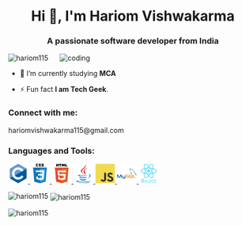 

<h1 align="center">Hi 👋, I'm Hariom Vishwakarma</h1>
<h3 align="center">A passionate software developer from India</h3>
<img align="right" alt="coding" width="400" src="https://tse4.mm.bing.net/th?id=OIP.VON9gHTrzeHZbHfXsqfzEAHaEq&pid=Api&P=0">

<p align="left"> <img src="https://komarev.com/ghpvc/?username=hariom115&label=Profile%20views&color=0e75b6&style=flat" alt="hariom115" /> </p>

- 🌱 I’m currently studying **MCA**

- ⚡ Fun fact **I am Tech Geek**.

<h3 align="left">Connect with me:</h3>
<p align="left">hariomvishwakarma115@gmail.com
</p>

<h3 align="left">Languages and Tools:</h3>
<p align="left"> <a href="https://www.cprogramming.com/" target="_blank" rel="noreferrer"> <img src="https://raw.githubusercontent.com/devicons/devicon/master/icons/c/c-original.svg" alt="c" width="40" height="40"/> </a> <a href="https://www.w3schools.com/css/" target="_blank" rel="noreferrer"> <img src="https://raw.githubusercontent.com/devicons/devicon/master/icons/css3/css3-original-wordmark.svg" alt="css3" width="40" height="40"/> </a> <a href="https://www.w3.org/html/" target="_blank" rel="noreferrer"> <img src="https://raw.githubusercontent.com/devicons/devicon/master/icons/html5/html5-original-wordmark.svg" alt="html5" width="40" height="40"/> </a> <a href="https://www.java.com" target="_blank" rel="noreferrer"> <img src="https://raw.githubusercontent.com/devicons/devicon/master/icons/java/java-original.svg" alt="java" width="40" height="40"/> </a> <a href="https://developer.mozilla.org/en-US/docs/Web/JavaScript" target="_blank" rel="noreferrer"> <img src="https://raw.githubusercontent.com/devicons/devicon/master/icons/javascript/javascript-original.svg" alt="javascript" width="40" height="40"/> </a> <a href="https://www.mysql.com/" target="_blank" rel="noreferrer"> <img src="https://raw.githubusercontent.com/devicons/devicon/master/icons/mysql/mysql-original-wordmark.svg" alt="mysql" width="40" height="40"/> </a> <a href="https://reactjs.org/" target="_blank" rel="noreferrer"> <img src="https://raw.githubusercontent.com/devicons/devicon/master/icons/react/react-original-wordmark.svg" alt="react" width="40" height="40"/> </a> </p>

<p><img align="left" src="https://github-readme-stats.vercel.app/api/top-langs?username=hariom115&show_icons=true&locale=en&layout=compact" alt="hariom115" /></p>

<p>&nbsp;<img align="center" src="https://github-readme-stats.vercel.app/api?username=hariom115&show_icons=true&locale=en" alt="hariom115" /></p>

<p><img align="center" src="https://github-readme-streak-stats.herokuapp.com/?user=hariom115&" alt="hariom115" /></p>
